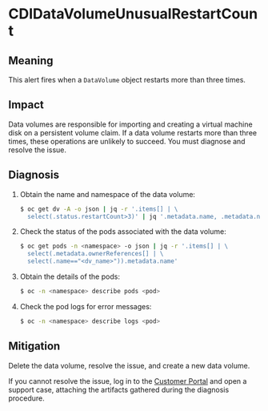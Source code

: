 # CDIDataVolumeUnusualRestartCount

## Meaning

This alert fires when a `DataVolume` object restarts more than three
times.

## Impact

Data volumes are responsible for importing and creating a virtual
machine disk on a persistent volume claim. If a data volume restarts
more than three times, these operations are unlikely to succeed. You
must diagnose and resolve the issue.

## Diagnosis

1. Obtain the name and namespace of the data volume:

   ```bash
   $ oc get dv -A -o json | jq -r '.items[] | \
     select(.status.restartCount>3)' | jq '.metadata.name, .metadata.namespace'
   ```

2. Check the status of the pods associated with the data volume:

   ```bash
   $ oc get pods -n <namespace> -o json | jq -r '.items[] | \
     select(.metadata.ownerReferences[] | \
     select(.name=="<dv_name>")).metadata.name'
   ```

3. Obtain the details of the pods:

   ```bash
   $ oc -n <namespace> describe pods <pod>
   ```

4. Check the pod logs for error messages:

   ```bash
   $ oc -n <namespace> describe logs <pod>
   ```

## Mitigation

Delete the data volume, resolve the issue, and create a new data volume.

If you cannot resolve the issue, log in to the [Customer
Portal](https://access.redhat.com) and open a support case,
attaching the artifacts gathered during the diagnosis procedure.
